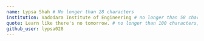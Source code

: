 ```yaml
---
name: Lypsa Shah # No longer than 28 characters
institution: Vadodara Institute of Engineering # no longer than 58 characters
quote: Learn like there's no tomorrow. # no longer than 100 characters, avoid using quotes(") to guarantee the format remains the same.
github_user: lypsa028
---
```

